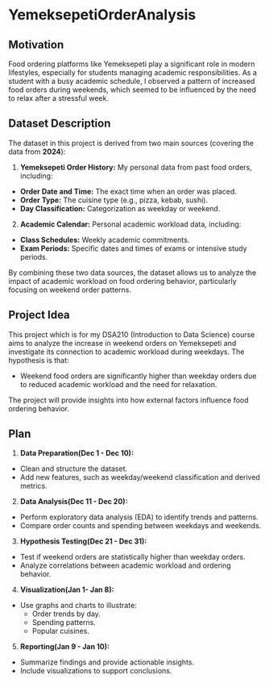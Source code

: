 # YemeksepetiOrderAnalysis

## Motivation
 Food ordering platforms like Yemeksepeti play a significant role in modern lifestyles, especially for students managing academic responsibilities. As a student with a busy academic schedule, I observed a pattern of increased food orders during weekends, which seemed to be influenced by the need to relax after a stressful week.
 
## Dataset Description 
The dataset in this project is derived from two main sources (covering the data from **2024**):

1. **Yemeksepeti Order History:** My personal data from past food orders, including:
   
- **Order Date and Time:** The exact time when an order was placed. 
- **Order Type:** The cuisine type (e.g., pizza, kebab, sushi). 
- **Day Classification:** Categorization as weekday or weekend. 
   
2. **Academic Calendar:** Personal academic workload data, including:
- **Class Schedules:**  Weekly academic commitments. 
- **Exam Periods:** Specific dates and times of exams or intensive study periods.

By combining these two data sources, the dataset allows us to analyze the impact of academic workload on food ordering behavior, particularly focusing on weekend order patterns.

## Project Idea 
This project which is for my DSA210 (Introduction to Data Science) course aims to analyze the increase in weekend orders on Yemeksepeti and investigate its connection to academic workload during weekdays. The hypothesis is that:

- Weekend food orders are significantly higher than weekday orders due to reduced academic workload and the need for relaxation.

The project will provide insights into how external factors influence food ordering behavior.

## Plan 
1. **Data Preparation(Dec 1 - Dec 10):** 
- Clean and structure the dataset. 
- Add new features, such as weekday/weekend classification and derived metrics. 
2. **Data Analysis(Dec 11 - Dec 20):** 
- Perform exploratory data analysis (EDA) to identify trends and patterns.
- Compare order counts and spending between weekdays and weekends.
3. **Hypothesis Testing(Dec 21 - Dec 31):** 
- Test if weekend orders are statistically higher than weekday orders.
- Analyze correlations between academic workload and ordering behavior. 
4. **Visualization(Jan 1- Jan 8):**
- Use graphs and charts to illustrate:
  - Order trends by day. 
  - Spending patterns. 
  - Popular cuisines. 
5. **Reporting(Jan 9 - Jan 10):** 
- Summarize findings and provide actionable insights. 
- Include visualizations to support conclusions.
